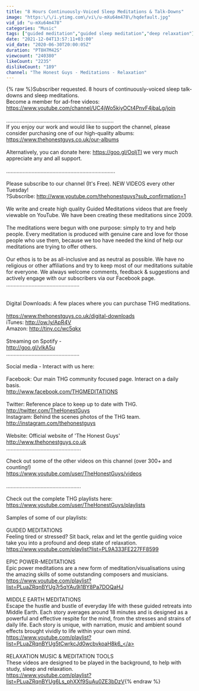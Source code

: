 ```yaml
---
title: "8 Hours Continuously-Voiced Sleep Meditations & Talk-Downs"
image: "https:\/\/i.ytimg.com\/vi\/u-mXu64m478\/hqdefault.jpg"
vid_id: "u-mXu64m478"
categories: "Music"
tags: ["guided meditation","guided sleep meditation","deep relaxation"]
date: "2021-12-04T13:57:11+03:00"
vid_date: "2020-06-30T20:00:05Z"
duration: "PT8H7M42S"
viewcount: "240380"
likeCount: "2235"
dislikeCount: "189"
channel: "The Honest Guys - Meditations - Relaxation"
---
```

{% raw %}Subscriber requested. 8 hours of continuously-voiced sleep talk-downs and sleep meditations.<br />Become a member for ad-free videos: <a rel="nofollow" target="blank" href="https://www.youtube.com/channel/UC4jWo5kiyOCt4PnvF4jbaLg/join">https://www.youtube.com/channel/UC4jWo5kiyOCt4PnvF4jbaLg/join</a> <br /><br />........................................................................ <br />If you enjoy our work and would like to support the channel, please consider purchasing one of our high-quality albums:<br /><a rel="nofollow" target="blank" href="https://www.thehonestguys.co.uk/our-albums">https://www.thehonestguys.co.uk/our-albums</a><br /><br />Alternatively, you can donate here: <a rel="nofollow" target="blank" href="https://goo.gl/OoIjTI">https://goo.gl/OoIjTI</a> we very much appreciate any and all support.<br /><br />.........................................................................<br /><br />Please subscribe to our channel (It's Free). NEW VIDEOS every other Tuesday!<br />?Subscribe: <a rel="nofollow" target="blank" href="http://www.youtube.com/thehonestguys?sub_confirmation=1">http://www.youtube.com/thehonestguys?sub_confirmation=1</a><br /><br />We write and create high quality Guided Meditations videos that are freely viewable on YouTube. We have been creating these meditations since 2009.<br /><br />The meditations were begun with one purpose: simply to try and help people. Every meditation is produced with genuine care and love for those people who use them, because we too have needed the kind of help our meditations are trying to offer others.<br /><br />Our ethos is to be as all-inclusive and as neutral as possible. We have no religious or other affiliations and try to keep most of our meditations suitable for everyone. We always welcome comments, feedback &amp; suggestions and actively engage with our subscribers via our Facebook page.<br />.................................................<br /><br /><br />Digital Downloads: A few places where you can purchase THG meditations.<br /><br /><a rel="nofollow" target="blank" href="https://www.thehonestguys.co.uk/digital-downloads">https://www.thehonestguys.co.uk/digital-downloads</a><br />iTunes: <a rel="nofollow" target="blank" href="http://ow.ly/ApR4V">http://ow.ly/ApR4V</a><br />Amazon: <a rel="nofollow" target="blank" href="http://tiny.cc/wc5qkx">http://tiny.cc/wc5qkx</a><br /><br />Streaming on Spotify -<br /><a rel="nofollow" target="blank" href="http://goo.gl/vlkA5u">http://goo.gl/vlkA5u</a><br />.................................................<br /><br />Social media - Interact with us here:<br /><br />Facebook: Our main THG community focused page. Interact on a daily basis.<br /><a rel="nofollow" target="blank" href="http://www.facebook.com/THGMEDITATIONS">http://www.facebook.com/THGMEDITATIONS</a><br /><br />Twitter: Reference place to keep up to date with THG.<br /><a rel="nofollow" target="blank" href="http://twitter.com/TheHonestGuys">http://twitter.com/TheHonestGuys</a><br />Instagram: Behind the scenes photos of the THG team.<br /><a rel="nofollow" target="blank" href="http://instagram.com/thehonestguys">http://instagram.com/thehonestguys</a><br /><br />Website: Official website of 'The Honest Guys'<br /><a rel="nofollow" target="blank" href="http://www.thehonestguys.co.uk">http://www.thehonestguys.co.uk</a><br />..................................................<br /><br />Check out some of the other videos on this channel (over 300+ and counting!)<br /><a rel="nofollow" target="blank" href="https://www.youtube.com/user/TheHonestGuys/videos">https://www.youtube.com/user/TheHonestGuys/videos</a><br /><br />..................................................<br /><br />Check out the complete THG playlists here:<br /><a rel="nofollow" target="blank" href="https://www.youtube.com/user/TheHonestGuys/playlists">https://www.youtube.com/user/TheHonestGuys/playlists</a><br /><br />Samples of some of our playlists:<br /><br />GUIDED MEDITATIONS<br />Feeling tired or stressed? Sit back, relax and let the gentle guiding voice take you into a profound and deep state of relaxation.<br /><a rel="nofollow" target="blank" href="https://www.youtube.com/playlist?list=PL9A333FE227FF8599">https://www.youtube.com/playlist?list=PL9A333FE227FF8599</a><br /><br />EPIC POWER-MEDITATIONS<br />Epic power meditations are a new form of meditation/visualisations using the amazing skills of some outstanding composers and musicians. <br /><a rel="nofollow" target="blank" href="https://www.youtube.com/playlist?list=PLuaZRqnBYUg7r5qYAu9i1BY8Pa7DOQaHJ">https://www.youtube.com/playlist?list=PLuaZRqnBYUg7r5qYAu9i1BY8Pa7DOQaHJ</a><br /><br />MIDDLE EARTH MEDITATIONS<br />Escape the hustle and bustle of everyday life with these guided retreats into Middle Earth. Each story averages around 18 minutes and is designed as a powerful and effective respite for the mind, from the stresses and strains of daily life. Each story is unique, with narration, music and ambient sound effects brought vividly to life within your own mind. <br /><a rel="nofollow" target="blank" href="https://www.youtube.com/playlist?list=PLuaZRqnBYUg5tCwrkcJd0wcbvkoaH8k6_">https://www.youtube.com/playlist?list=PLuaZRqnBYUg5tCwrkcJd0wcbvkoaH8k6_</a><br /><br />RELAXATION MUSIC &amp; MEDITATION TOOLS<br />These videos are designed to be played in the background, to help with study, sleep and relaxation.<br /><a rel="nofollow" target="blank" href="https://www.youtube.com/playlist?list=PLuaZRqnBYUg6Ls_phXXf9SuAu0ZE3bDzV">https://www.youtube.com/playlist?list=PLuaZRqnBYUg6Ls_phXXf9SuAu0ZE3bDzV</a>{% endraw %}
